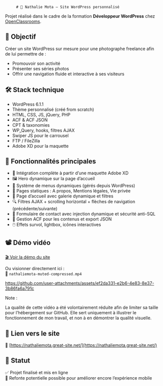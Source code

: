 
         # 📸 Nathalie Mota — Site WordPress personnalisé

Projet réalisé dans le cadre de la formation **Développeur WordPress** chez [OpenClassrooms](https://openclassrooms.com).

## 🎯 Objectif

Créer un site WordPress sur mesure pour une photographe freelance afin de lui permettre de :
- Promouvoir son activité
- Présenter ses séries photos
- Offrir une navigation fluide et interactive à ses visiteurs

## 🛠️ Stack technique

- WordPress 6.1.1
- Thème personnalisé (créé from scratch)
- HTML, CSS, JS, jQuery, PHP
- ACF & ACF JSON
- CPT & taxonomies
- WP_Query, hooks, filtres AJAX
- Swiper JS pour le carrousel
- FTP / FileZilla
- Adobe XD pour la maquette

## 🧱 Fonctionnalités principales

- 🎨 Intégration complète à partir d’une maquette Adobe XD
- 🖼️ Hero dynamique sur la page d’accueil
- 🧭 Système de menus dynamiques (gérés depuis WordPress)
- 📑 Pages statiques : A propos, Mentions légales, Vie privée
- 📸 Page d’accueil avec galerie dynamique et filtres
- 🔍 Filtres AJAX + scrolling horizontal + flèches de navigation (précédente/suivante)
- 💌 Formulaire de contact avec injection dynamique et sécurité anti-SQL
- 📁 Gestion ACF pour les contenus et export JSON
- 🖱️ Effets survol, lightbox, icônes interactives

## 📽️ Démo vidéo

[🎬 Voir la démo du site](https://nathaliemota.great-site.net/)

Ou visionner directement ici :  
🎥 `nathaliemota-muted-compressed.mp4`


https://github.com/user-attachments/assets/ef2da331-e2b6-4e83-8e37-3b86fa6a791c

Note :

La qualité de cette vidéo a été volontairement réduite afin de limiter sa taille pour l’hébergement sur GitHub. Elle sert uniquement à illustrer le fonctionnement de mon travail, et non à en démontrer la qualité visuelle.

## 🚀 Lien vers le site

🔗 [https://nathaliemota.great-site.net/](https://nathaliemota.great-site.net/)

## 📌 Statut

✅ Projet finalisé et mis en ligne  
📁 Refonte potentielle possible pour améliorer encore l’expérience mobile
 
          
          
          
          
          
          
